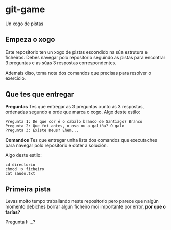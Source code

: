 # git-game
Un xogo de pistas

## Empeza o xogo 
Este repositorio ten un xogo de pistas escondido na súa estrutura e ficheiros. Debes navegar polo repositorio seguindo as pistas para encontrar 3 preguntas e as súas 3 respostas correspondentes.

Ademais diso, toma nota dos comandos que precisas para resolver o exercicio.

## Que tes que entregar
**Preguntas**
Tes que entregar as 3 preguntas xunto ás 3 respostas, ordenadas segundo a orde que marca o xogo.
Algo deste estilo:
```
Pregunta 1: De que cor é o cabalo branco de Santiago? Branco
Pregunta 2: Que foi antes, o ovo ou a galiña? O galo
Pregunta 3: Existe Deus? Ehem...
```

**Comandos**
Tes que entregar unha lista dos comandos que executaches para navegar polo repositorio e obter a solución. 

Algo deste estilo:
```
cd directorio
chmod +x ficheiro
cat saudo.txt
```

## Primeira pista
Levas moito tempo traballando neste repositorio pero parece que nalgún momento  debiches borrar algún ficheiro moi importante por error, **por que o farías?**

Pregunta I: ...?